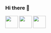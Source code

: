 ### Hi there 👋

<!--
**VenkateswaraT/Venkateswarat** is a ✨ _special_ ✨ repository because its `README.md` (this file) appears on your GitHub profile.

Here are some ideas to get you started:

- 🔭 I’m currently working on ...
- 🌱 I’m currently learning ...
- 👯 I’m looking to collaborate on ...
- 🤔 I’m looking for help with ...
- 💬 Ask me about ...
- 📫 How to reach me: ...
- 😄 Pronouns: ...
- ⚡ Fun fact: ...
-->

<img src="https://cdn.jsdelivr.net/gh/devicons/devicon@latest/icons/salesforce/salesforce-original.svg"  width="40"  height="40"  /> <img src="https://cdn.jsdelivr.net/gh/devicons/devicon@latest/icons/nestjs/nestjs-original.svg" width="40"  height="40" /> <img src="https://cdn.jsdelivr.net/gh/devicons/devicon@latest/icons/git/git-original.svg"  width="40"  height="40" />

